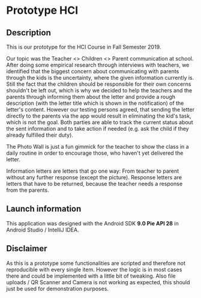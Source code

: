 # Prototype HCI

## Description

This is our prototype for the HCI Course in Fall Semester 2019. 

Our topic was the Teacher <> Children <> Parent communication at school. After doing some empirical research through interviews with teachers, we identified that the biggest concern about communicating with parents through the kids is the uncertainty, where the given information currently is. Still the fact that the children should be responsible for their own concerns shouldn't be left out, which is why we decided to help the teachers and the parents through informing them about the letter and provide a rough description (with the letter title which is shown in the notification) of the letter's content. However our testing persons agreed, that sending the letter directly to the parents via the app would result in eliminating the kid's task, which is not the goal.
Both parties are able to track the current status about the sent information and to take action if needed (e.g. ask the child if they already fulfilled their duty). 

The Photo Wall is just a fun gimmick for the teacher to show the class in a daily routine in order to encourage those, who haven't yet delivered the letter.

Information letters are letters that go one way: From teacher to parent without any further response (except the picture).
Response letters are letters that have to be returned, because the teacher needs a response from the parents.

## Launch information

This application was designed with the Android SDK **9.0 Pie API 28** in Android Studio / IntelliJ IDEA.

## Disclaimer

As this is a prototype some functionalities are scripted and therefore not reproducible with every single item. However the logic is in most cases there and could be implemented with a little bit of tweaking. Also file uploads / QR Scanner and Camera is not working as expected, this should just be used for demonstration purposes.
